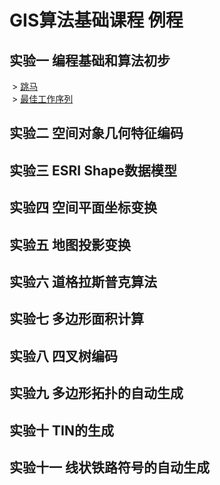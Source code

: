 # GIS算法基础课程 例程

## 实验一 编程基础和算法初步
  > [跳马]()  
  > [最佳工作序列](http://www.geothinking.cn/gisalgorithm_examples/public/zuijiaxulie.html)  
## 实验二 空间对象几何特征编码
## 实验三 ESRI Shape数据模型
## 实验四 空间平面坐标变换
## 实验五 地图投影变换
## 实验六 道格拉斯普克算法
## 实验七 多边形面积计算
## 实验八 四叉树编码
## 实验九 多边形拓扑的自动生成
## 实验十 TIN的生成
## 实验十一 线状铁路符号的自动生成
